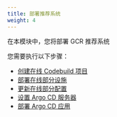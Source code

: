 ```yaml
---
title: 部署推荐系统
weight: 4
---
```


在本模块中，您将部署 GCR 推荐系统

您需要执行以下步骤：

- [创建在线 Codebuild 项目](./create-online-ci/)
- [部署在线部分设施](./create-infra)
- [更新在线部分配置](./update-online-config)
- [设置 Argo CD 服务器](./argocd-server)
- [部署 Argo CD 应用](./create-argocd-app)